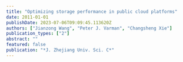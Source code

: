 ```yaml
---
title: "Optimizing storage performance in public cloud platforms"
date: 2011-01-01
publishDate: 2023-07-06T09:09:45.113620Z
authors: ["Jianzong Wang", "Peter J. Varman", "Changsheng Xie"]
publication_types: ["2"]
abstract: ""
featured: false
publication: "*J. Zhejiang Univ. Sci. C*"
---
```


